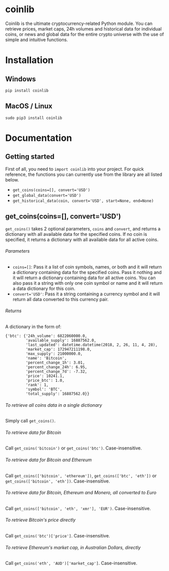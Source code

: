 # coinlib
Coinlib is the ultimate cryptocurrency-related Python module. You can retrieve prices, market caps, 24h volumes and historical data for individual coins, or news and global data for the entire crypto universe with the use of simple and intuitive functions. 

# Installation
## Windows
`pip install coinlib`
## MacOS / Linux
`sudo pip3 install coinlib`

# Documentation
## Getting started
First of all, you need to `import coinlib` into your project. For quick reference, the functions you can currently use from the library are all listed below.
- `get_coins(coins=[], convert='USD')`
- `get_global_data(convert='USD')`
- `get_historical_data(coin, convert='USD', start=None, end=None)`

## get_coins(coins=[], convert='USD')
`get_coins()` takes 2 optional parameters, `coins` and `convert`, and returns a dictionary with all available data for the specified coins. If no coin is specified, it returns a dictionary with all available data for all active coins.

###### Parameters
- `coins=[]`: Pass it a list of coin symbols, names, or both and it will return a dictionary containing data for the specified coins. Pass it nothing and it will return a dictionary containing data for all active coins. You can also pass it a string with only one coin symbol or name and it will return a data dictionary for this coin.
- `convert='USD'`: Pass it a string containing a currency symbol and it will return all data converted to this currency pair.

###### Returns
A dictionary in the form of:
```
{'btc': {'24h_volume': 6822060000.0,
         'available_supply': 16887562.0,
         'last_updated': datetime.datetime(2018, 2, 26, 11, 4, 28),
         'market_cap': 172947211198.0,
         'max_supply': 21000000.0,
         'name': 'Bitcoin',
         'percent_change_1h': 3.01,
         'percent_change_24h': 6.95,
         'percent_change_7d': -7.32,
         'price': 10241.1,
         'price_btc': 1.0,
         'rank': 1,
         'symbol': 'BTC',
         'total_supply': 16887562.0}}
```

###### To retrieve all coins data in a single dictionary
Simply call `get_coins()`.

###### To retrieve data for Bitcoin
Call `get_coins('bitcoin')` or `get_coins('btc')`. Case-insensitive.

###### To retrieve data for Bitcoin and Ethereum
Call `get_coins(['bitcoin', 'ethereum'])`, `get_coins(['btc', 'eth'])` or `get_coins(['bitcoin', 'eth'])`. Case-insensitive.

###### To retrieve data for Bitcoin, Ethereum and Monero, all converted to Euro
Call `get_coins(['bitcoin', 'eth', 'xmr'], 'EUR')`. Case-insensitive.

###### To retrieve Bitcoin's price directly
Call `get_coins('btc')['price']`. Case-insensitive.

###### To retrieve Ethereum's market cap, in Australian Dollars, directly
Call `get_coins('eth', 'AUD')['market_cap']`. Case-insensitive.
